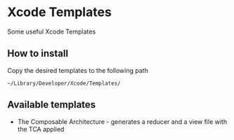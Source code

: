 # Xcode Templates

Some useful Xcode Templates

## How to install

Copy the desired templates to the following path

```shell
~/Library/Developer/Xcode/Templates/
```

## Available templates

- The Composable Architecture - generates a reducer and a view file with the TCA applied
